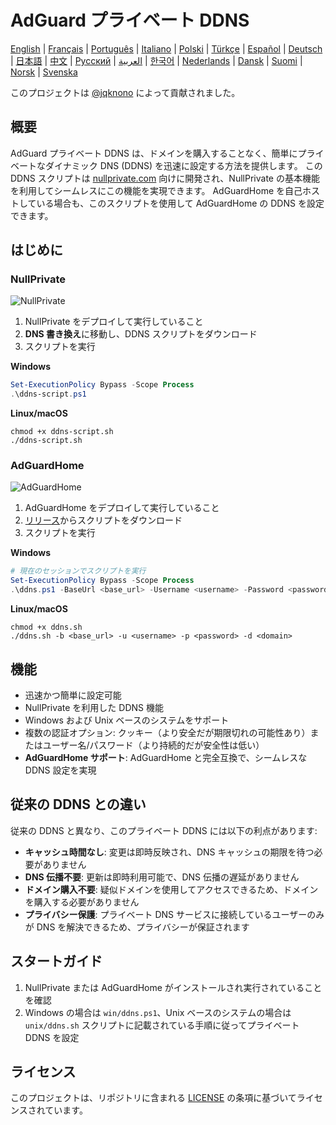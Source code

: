# AdGuard プライベート DDNS

[English](readme.md) | [Français](readme.fr.md) | [Português](readme.pt.md) | [Italiano](readme.it.md) | [Polski](readme.pl.md) | [Türkçe](readme.tr.md) | [Español](readme.es.md) | [Deutsch](readme.de.md) | [日本語](readme.ja.md) | [中文](readme.zh.md) | [Русский](readme.ru.md) | [العربية](readme.ar.md) | [한국어](readme.ko.md) | [Nederlands](readme.nl.md) | [Dansk](readme.da.md) | [Suomi](readme.fi.md) | [Norsk](readme.no.md) | [Svenska](readme.sv.md)

このプロジェクトは [@jqknono](https://github.com/jqknono) によって貢献されました。

## 概要

AdGuard プライベート DDNS は、ドメインを購入することなく、簡単にプライベートなダイナミック DNS (DDNS) を迅速に設定する方法を提供します。
この DDNS スクリプトは [nullprivate.com](https://nullprivate.com) 向けに開発され、NullPrivate の基本機能を利用してシームレスにこの機能を実現できます。
AdGuardHome を自己ホストしている場合も、このスクリプトを使用して AdGuardHome の DDNS を設定できます。

## はじめに

### NullPrivate

![NullPrivate](./assets/nullprivate.webp)

1. NullPrivate をデプロイして実行していること
2. **DNS 書き換え**に移動し、DDNS スクリプトをダウンロード
3. スクリプトを実行

**Windows**

```powershell
Set-ExecutionPolicy Bypass -Scope Process
.\ddns-script.ps1
```

**Linux/macOS**

```shell
chmod +x ddns-script.sh
./ddns-script.sh
```

### AdGuardHome

![AdGuardHome](./assets/adguardhome.webp)

1. AdGuardHome をデプロイして実行していること
2. [リリース](https://github.com/NullPrivate/nullprivate-ddns/releases)からスクリプトをダウンロード
3. スクリプトを実行

**Windows**

```powershell
# 現在のセッションでスクリプトを実行
Set-ExecutionPolicy Bypass -Scope Process
.\ddns.ps1 -BaseUrl <base_url> -Username <username> -Password <password> -Domain <domain>
```

**Linux/macOS**

```shell
chmod +x ddns.sh
./ddns.sh -b <base_url> -u <username> -p <password> -d <domain>
```

## 機能

- 迅速かつ簡単に設定可能
- NullPrivate を利用した DDNS 機能
- Windows および Unix ベースのシステムをサポート
- 複数の認証オプション: クッキー（より安全だが期限切れの可能性あり）またはユーザー名/パスワード（より持続的だが安全性は低い）
- **AdGuardHome サポート**: AdGuardHome と完全互換で、シームレスな DDNS 設定を実現

## 従来の DDNS との違い

従来の DDNS と異なり、このプライベート DDNS には以下の利点があります:

- **キャッシュ時間なし**: 変更は即時反映され、DNS キャッシュの期限を待つ必要がありません
- **DNS 伝播不要**: 更新は即時利用可能で、DNS 伝播の遅延がありません
- **ドメイン購入不要**: 疑似ドメインを使用してアクセスできるため、ドメインを購入する必要がありません
- **プライバシー保護**: プライベート DNS サービスに接続しているユーザーのみが DNS を解決できるため、プライバシーが保証されます

## スタートガイド

1. NullPrivate または AdGuardHome がインストールされ実行されていることを確認
2. Windows の場合は `win/ddns.ps1`、Unix ベースのシステムの場合は `unix/ddns.sh` スクリプトに記載されている手順に従ってプライベート DDNS を設定

## ライセンス

このプロジェクトは、リポジトリに含まれる [LICENSE](LICENSE) の条項に基づいてライセンスされています。